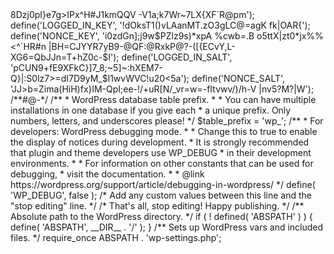 <?php
/**
 * The base configuration for WordPress
 *
 * The wp-config.php creation script uses this file during the installation.
 * You don't have to use the web site, you can copy this file to "wp-config.php"
 * and fill in the values.
 *
 * This file contains the following configurations:
 *
 * * MySQL settings
 * * Secret keys
 * * Database table prefix
 * * ABSPATH
 *
 * @link https://wordpress.org/support/article/editing-wp-config-php/
 *
 * @package WordPress
 */

// ** MySQL settings - You can get this info from your web host ** //
/** The name of the database for WordPress */
define( 'DB_NAME', 'appZiemann_1639497899' );

/** MySQL database username */
define( 'DB_USER', 'appZiemann_1639497899' );

/** MySQL database password */
define( 'DB_PASSWORD', 'password' );

/** MySQL hostname */
define( 'DB_HOST', 'ajswp.holbrookasphalt.com' );

/** Database charset to use in creating database tables. */
define( 'DB_CHARSET', 'utf8mb4' );

/** The database collate type. Don't change this if in doubt. */
define( 'DB_COLLATE', '' );

/**#@+
 * Authentication unique keys and salts.
 *
 * Change these to different unique phrases! You can generate these using
 * the {@link https://api.wordpress.org/secret-key/1.1/salt/ WordPress.org secret-key service}.
 *
 * You can change these at any point in time to invalidate all existing cookies.
 * This will force all users to have to log in again.
 *
 * @since 2.6.0
 */
define('AUTH_KEY',         '_CF; J3uYw~qoms3WYjJR`h127xK|y@JSW~]E*tC2=Pqv5t.D4!43<+qm&$9MP;E');
define('SECURE_AUTH_KEY',  'UMM@IVvR/VK[q-cw>8Dzj0pI}e7g>IPx^H#J1kmQQV -V1a;k7Wr~7LX{XF`R@pm');
define('LOGGED_IN_KEY',    '!dOksT1()vLAanMT.zO3gLC@=agK fk<u*2e+|O(Vt&_v7eS=w-lES*+BC>|OAR{');
define('NONCE_KEY',        'i0zdGn];j9w$PZlz9s)*xpA %cwb=.B o5ttX|zt0*jx%%<^<p}]RROS~_=`.d 1');
define('AUTH_SALT',        ',3{ q%hQ:hv/#X/;uv~7w7ww~4t1P2l+cW~rK-q#rlzc!Ec2.ExxcW-|RW|!5L/,');
define('SECURE_AUTH_SALT', '$(>`HR#n |BH=CJYYR7yB9-@QF:@RxkP@?-([{ECvY,L-XG6=QbJJn=T+hZ0c-$I');
define('LOGGED_IN_SALT',   'pCUN9+fE9XFkC}]7_8;~5]~:hXEM7-Q}|:S0lz7>=dI7D9yM_$l1wvWVC!u20<5a');
define('NONCE_SALT',       'JJ>b=Zima(HiH)fx}lM-QpI;ee-!/+uR[N/_vr=w=-fItvwv/)/h-V |nv5?M?|W');
/**#@-*/

/**
 * WordPress database table prefix.
 *
 * You can have multiple installations in one database if you give each
 * a unique prefix. Only numbers, letters, and underscores please!
 */
$table_prefix = 'wp_';

/**
 * For developers: WordPress debugging mode.
 *
 * Change this to true to enable the display of notices during development.
 * It is strongly recommended that plugin and theme developers use WP_DEBUG
 * in their development environments.
 *
 * For information on other constants that can be used for debugging,
 * visit the documentation.
 *
 * @link https://wordpress.org/support/article/debugging-in-wordpress/
 */
define( 'WP_DEBUG', false );

/* Add any custom values between this line and the "stop editing" line. */


/* That's all, stop editing! Happy publishing. */

/** Absolute path to the WordPress directory. */
if ( ! defined( 'ABSPATH' ) ) {
        define( 'ABSPATH', __DIR__ . '/' );
}

/** Sets up WordPress vars and included files. */
require_once ABSPATH . 'wp-settings.php';


